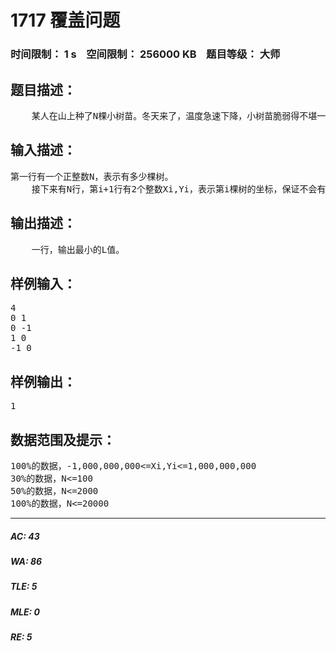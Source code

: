 # 1717 覆盖问题   
### 时间限制： 1 s&nbsp;&nbsp;&nbsp;&nbsp;空间限制： 256000 KB&nbsp;&nbsp;&nbsp;&nbsp;题目等级： 大师  
## 题目描述：  

<pre>
    某人在山上种了N棵小树苗。冬天来了，温度急速下降，小树苗脆弱得不堪一击，于是树主人想用一些塑料薄膜把这些小树遮盖起来，经过一番长久的思考，他决定 用3个L*L的正方形塑料薄膜将小树遮起来。我们不妨将山建立一个平面直角坐标系，设第i棵小树的坐标为（Xi,Yi），3个L*L的正方形的边要求平行 与坐标轴，一个点如果在正方形的边界上，也算作被覆盖。当然，我们希望塑料薄膜面积越小越好，即求L最小值。
</pre>
  
  
## 输入描述：  

<pre>
第一行有一个正整数N，表示有多少棵树。
    接下来有N行，第i+1行有2个整数Xi,Yi，表示第i棵树的坐标，保证不会有2个树的坐标相同
</pre>
  
  
## 输出描述：  

<pre>
    一行，输出最小的L值。
</pre>
  
  
## 样例输入：  

<pre>
4
0 1
0 -1
1 0
-1 0
</pre>
  
  
## 样例输出：  

<pre>
1
</pre>
  
  
## 数据范围及提示：  

<pre>
100%的数据，-1,000,000,000<=Xi,Yi<=1,000,000,000
30%的数据，N<=100
50%的数据，N<=2000
100%的数据，N<=20000
</pre>
  
  
***  

##### AC: 43  
##### WA: 86  
##### TLE: 5  
##### MLE: 0  
##### RE: 5  
